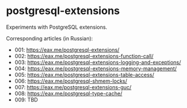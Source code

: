 # postgresql-extensions
Experiments with PostgreSQL extensions.

Corresponding articles (in Russian):

- 001: https://eax.me/postgresql-extensions/
- 002: https://eax.me/postgresql-extensions-function-call/
- 003: https://eax.me/postgresql-extensions-logging-and-exceptions/
- 004: https://eax.me/postgresql-extensions-memory-management/
- 005: https://eax.me/postgresql-extensions-table-access/
- 006: https://eax.me/postgresql-shmem-locks/
- 007: https://eax.me/postgresql-extensions-guc/
- 008: https://eax.me/postgresql-type-cache/
- 009: TBD
